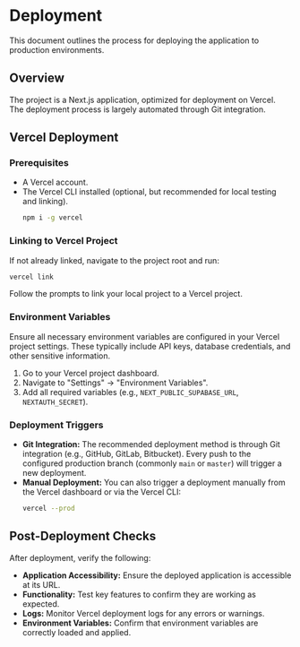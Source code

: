 # Deployment

This document outlines the process for deploying the application to production environments.

## Overview

The project is a Next.js application, optimized for deployment on Vercel. The deployment process is largely automated through Git integration.

## Vercel Deployment

### Prerequisites

*   A Vercel account.
*   The Vercel CLI installed (optional, but recommended for local testing and linking).
    ```bash
    npm i -g vercel
    ```

### Linking to Vercel Project

If not already linked, navigate to the project root and run:

```bash
vercel link
```

Follow the prompts to link your local project to a Vercel project.

### Environment Variables

Ensure all necessary environment variables are configured in your Vercel project settings. These typically include API keys, database credentials, and other sensitive information.

1.  Go to your Vercel project dashboard.
2.  Navigate to "Settings" -> "Environment Variables".
3.  Add all required variables (e.g., `NEXT_PUBLIC_SUPABASE_URL`, `NEXTAUTH_SECRET`).

### Deployment Triggers

*   **Git Integration:** The recommended deployment method is through Git integration (e.g., GitHub, GitLab, Bitbucket). Every push to the configured production branch (commonly `main` or `master`) will trigger a new deployment.
*   **Manual Deployment:** You can also trigger a deployment manually from the Vercel dashboard or via the Vercel CLI:
    ```bash
    vercel --prod
    ```

## Post-Deployment Checks

After deployment, verify the following:

*   **Application Accessibility:** Ensure the deployed application is accessible at its URL.
*   **Functionality:** Test key features to confirm they are working as expected.
*   **Logs:** Monitor Vercel deployment logs for any errors or warnings.
*   **Environment Variables:** Confirm that environment variables are correctly loaded and applied.